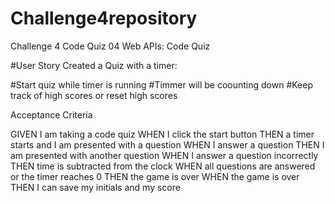 # Challenge4repository
Challenge 4 Code Quiz
04 Web APIs: Code Quiz

#User Story
Created a Quiz with a timer:

#Start quiz while timer is running
#Timmer will be coounting down 
#Keep track of high scores or reset high scores 








Acceptance Criteria

GIVEN I am taking a code quiz
WHEN I click the start button
THEN a timer starts and I am presented with a question
WHEN I answer a question
THEN I am presented with another question
WHEN I answer a question incorrectly
THEN time is subtracted from the clock
WHEN all questions are answered or the timer reaches 0
THEN the game is over
WHEN the game is over
THEN I can save my initials and my score

